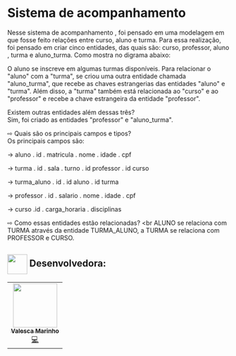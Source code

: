 # Sistema de acompanhamento

Nesse sistema de acompanhamento , foi pensado em uma modelagem em que fosse feito relações entre curso, aluno e turma. Para essa realização, foi pensado em criar cinco entidades, das quais são: curso, professor, aluno , turma e aluno_turma.  Como mostra no digrama abaixo: 

O aluno se inscreve em algumas turmas disponíveis. Para relacionar o "aluno" com a "turma", se criou uma outra entidade chamada "aluno_turma", que recebe as chaves estrangerias das entidades "aluno" e "turma". Além disso, a "turma" também está relacionada ao "curso" e ao "professor" e recebe a chave estrangeira da entidade "professor".

Existem outras entidades além dessas três? <br>
Sim, foi criado as entidades "professor" e "aluno_turma". <br>

⇨ Quais são os principais campos e tipos? <br>
Os principais campos são:

-> aluno
. id
. matricula
. nome
. idade
. cpf

-> turma
. id
. sala
. turno
. id professor
. id curso

-> turma_aluno
. id
. id aluno
. id turma

-> professor
. id
. salario
. nome
. idade
. cpf

-> curso
.id 
. carga_horaria
. disciplinas <br>

⇨ Como essas entidades estão relacionadas? <br
ALUNO se relaciona com TURMA através da entidade TURMA_ALUNO, a TURMA se relaciona com PROFESSOR e CURSO.








## <img height="45px" align="center" src="https://github.com/luqui2/Sistema-para-Viagens-/blob/main/src/imagens/set.gif">   Desenvolvedora:
  <table>
  <tr>
    <td align="center"><a href="https://github.com/Valhutcherson"><img src="https://avatars.githubusercontent.com/u/113068971?v=4" width="100px;" alt=""/><br /><sub><b>Valesca Marinho</b></sub></a><br /><a href="" title="Code">💻</a></td>
  </tr> 
</table>
